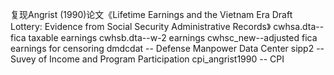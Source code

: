 复现Angrist (1990)论文《Lifetime Earnings and the Vietnam Era Draft Lottery: Evidence from Social Security Administrative Records》
cwhsa.dta-- fica taxable earnings
cwhsb.dta--w-2 earnings
cwhsc_new--adjusted fica earnings for censoring
dmdcdat -- Defense Manpower Data Center
sipp2 -- Suvey of Income and Program Participation
cpi_angrist1990 -- CPI
